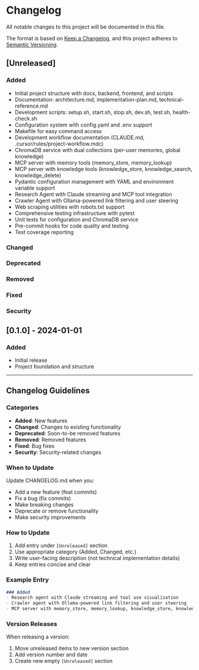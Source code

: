 # Changelog

All notable changes to this project will be documented in this file.

The format is based on [Keep a Changelog](https://keepachangelog.com/en/1.0.0/),
and this project adheres to [Semantic Versioning](https://semver.org/spec/v2.0.0.html).

## [Unreleased]

### Added
- Initial project structure with docs, backend, frontend, and scripts
- Documentation: architecture.md, implementation-plan.md, technical-reference.md
- Development scripts: setup.sh, start.sh, stop.sh, dev.sh, test.sh, health-check.sh
- Configuration system with config.yaml and .env support
- Makefile for easy command access
- Development workflow documentation (CLAUDE.md, .cursor/rules/project-workflow.mdc)
- ChromaDB service with dual collections (per-user memories, global knowledge)
- MCP server with memory tools (memory_store, memory_lookup)
- MCP server with knowledge tools (knowledge_store, knowledge_search, knowledge_delete)
- Pydantic configuration management with YAML and environment variable support
- Research Agent with Claude streaming and MCP tool integration
- Crawler Agent with Ollama-powered link filtering and user steering
- Web scraping utilities with robots.txt support
- Comprehensive testing infrastructure with pytest
- Unit tests for configuration and ChromaDB service
- Pre-commit hooks for code quality and testing
- Test coverage reporting

### Changed

### Deprecated

### Removed

### Fixed

### Security

## [0.1.0] - 2024-01-01

### Added
- Initial release
- Project foundation and structure

---

## Changelog Guidelines

### Categories
- **Added**: New features
- **Changed**: Changes to existing functionality
- **Deprecated**: Soon-to-be removed features
- **Removed**: Removed features
- **Fixed**: Bug fixes
- **Security**: Security-related changes

### When to Update
Update CHANGELOG.md when you:
- Add a new feature (feat commits)
- Fix a bug (fix commits)
- Make breaking changes
- Deprecate or remove functionality
- Make security improvements

### How to Update
1. Add entry under `[Unreleased]` section
2. Use appropriate category (Added, Changed, etc.)
3. Write user-facing description (not technical implementation details)
4. Keep entries concise and clear

### Example Entry
```markdown
### Added
- Research agent with Claude streaming and tool use visualization
- Crawler agent with Ollama-powered link filtering and user steering
- MCP server with memory_store, memory_lookup, knowledge_store, knowledge_search tools
```

### Version Releases
When releasing a version:
1. Move unreleased items to new version section
2. Add version number and date
3. Create new empty `[Unreleased]` section
